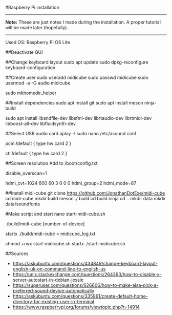 #Raspberry Pi installation

---
**Note:** These are just notes I made during the installation. A proper tutorial will be made later (hopefully).

---

Used OS: Raspberry Pi OS Lite

##Deactivate GUI


##Change keyboard layout
sudo apt update
sudo dpkg-reconfigure keyboard-configuration

##Create user
sudo useradd midicube
sudo passwd midicube
sudo usermod -a -G audio midicube

sudo mkhomedir_helper

##Install dependencies
sudo apt install git
sudo apt install meson ninja-build

sudo apt install libsndfile-dev libsfml-dev librtaudio-dev librtmidi-dev libboost-all-dev libfluidsynth-dev

##Select USB audio card
aplay -l
sudo nano /etc/asound.conf

pcm.!default {
    type hw
    card 2
}

ctl.!default {
    type hw
    card 2
}


##Screen resolution
Add to /boot/config.txt

disable_overscan=1

hdmi_cvt=1024 600 60 3 0 0 0
hdmi_group=2
hdmi_mode=87

##Install midi-cube
git clone https://github.com/JonathanDotExe/midi-cube
cd midi-cube
mkdir build
meson ./ build
cd build
ninja
cd ..
mkdir data
mkdir data/soundfonts

#Make script and start
nano start-midi-cube.sh

./build/midi-cube [number-of-device]

startx ./build/midi-cube > midicube_log.txt

chmod +rwx start-midicube.sh
startx ./start-midicube.sh



##Sources
* https://askubuntu.com/questions/434849/change-keyboard-layout-english-uk-on-command-line-to-english-us
* https://unix.stackexchange.com/questions/264393/how-to-disable-x-server-autostart-in-debian-jessie
* https://superuser.com/questions/626606/how-to-make-alsa-pick-a-preferred-sound-device-automatically
* https://askubuntu.com/questions/335961/create-default-home-directory-for-existing-user-in-terminal
* https://www.raspberrypi.org/forums/viewtopic.php?t=14914
